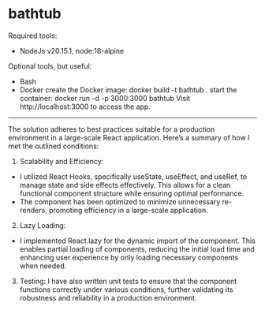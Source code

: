 # bathtub

Required tools:

- NodeJs v20.15.1, node:18-alpine

Optional tools, but useful:

- Bash
- Docker
create the Docker image: docker build -t bathtub .
start the container: docker run -d -p 3000:3000 bathtub
Visit http://localhost:3000 to access the app.

----------------

The solution adheres to best practices suitable for a production environment in a large-scale React application. Here’s a summary of how I met the outlined conditions:

1. Scalability and Efficiency:

- I utilized React Hooks, specifically useState, useEffect, and useRef, to manage state and side effects effectively. This allows for a clean functional component structure while ensuring optimal performance.
- The component has been optimized to minimize unnecessary re-renders, promoting efficiency in a large-scale application.

2. Lazy Loading:

- I implemented React.lazy for the dynamic import of the component. This enables partial loading of components, reducing the initial load time and enhancing user experience by only loading necessary components when needed.

3. Testing: I have also written unit tests to ensure that the component functions correctly under various conditions, further validating its robustness and reliability in a production environment.

